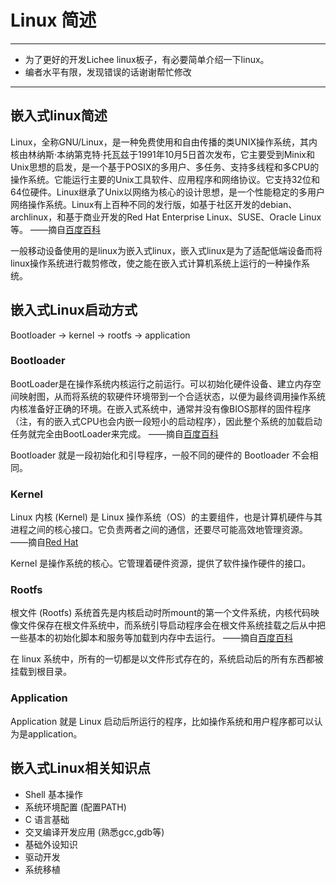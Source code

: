 # Linux 简述

---
- 为了更好的开发Lichee linux板子，有必要简单介绍一下linux。
- 编者水平有限，发现错误的话谢谢帮忙修改
---

## 嵌入式linux简述

Linux，全称GNU/Linux，是一种免费使用和自由传播的类UNIX操作系统，其内核由林纳斯·本纳第克特·托瓦兹于1991年10月5日首次发布，它主要受到Minix和Unix思想的启发，是一个基于POSIX的多用户、多任务、支持多线程和多CPU的操作系统。它能运行主要的Unix工具软件、应用程序和网络协议。它支持32位和64位硬件。Linux继承了Unix以网络为核心的设计思想，是一个性能稳定的多用户网络操作系统。Linux有上百种不同的发行版，如基于社区开发的debian、archlinux，和基于商业开发的Red Hat Enterprise Linux、SUSE、Oracle Linux等。   ——摘自[百度百科](https://baike.baidu.com/item/linux/27050)

一般移动设备使用的是linux为嵌入式linux，嵌入式linux是为了适配低端设备而将linux操作系统进行裁剪修改，使之能在嵌入式计算机系统上运行的一种操作系统。

## 嵌入式Linux启动方式

Bootloader -> kernel -> rootfs -> application

### Bootloader

BootLoader是在操作系统内核运行之前运行。可以初始化硬件设备、建立内存空间映射图，从而将系统的软硬件环境带到一个合适状态，以便为最终调用操作系统内核准备好正确的环境。在嵌入式系统中，通常并没有像BIOS那样的固件程序（注，有的嵌入式CPU也会内嵌一段短小的启动程序），因此整个系统的加载启动任务就完全由BootLoader来完成。   ——摘自[百度百科](https://baike.baidu.com/item/Bootloader/8733520)

Bootloader 就是一段初始化和引导程序，一般不同的硬件的 Bootloader 不会相同。

### Kernel

Linux 内核 (Kernel) 是 Linux 操作系统（OS）的主要组件，也是计算机硬件与其进程之间的核心接口。它负责两者之间的通信，还要尽可能高效地管理资源。   ——摘自[Red Hat](https://www.redhat.com/zh/topics/linux/what-is-the-linux-kernel)

Kernel 是操作系统的核心。它管理着硬件资源，提供了软件操作硬件的接口。

### Rootfs

根文件 (Rootfs) 系统首先是内核启动时所mount的第一个文件系统，内核代码映像文件保存在根文件系统中，而系统引导启动程序会在根文件系统挂载之后从中把一些基本的初始化脚本和服务等加载到内存中去运行。   ——摘自[百度百科](https://baike.baidu.com/item/%E6%A0%B9%E6%96%87%E4%BB%B6%E7%B3%BB%E7%BB%9F)

在 linux 系统中，所有的一切都是以文件形式存在的，系统启动后的所有东西都被挂载到根目录。

### Application

Application 就是 Linux 启动后所运行的程序，比如操作系统和用户程序都可以认为是application。

## 嵌入式Linux相关知识点

- Shell 基本操作
- 系统环境配置 (配置PATH)
- C 语言基础
- 交叉编译开发应用 (熟悉gcc,gdb等)
- 基础外设知识
- 驱动开发
- 系统移植